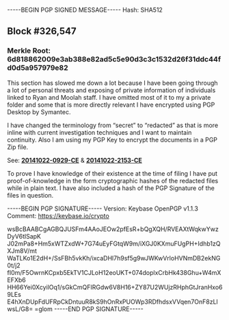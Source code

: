 -----BEGIN PGP SIGNED MESSAGE-----
Hash: SHA512

## Block #326,547
### Merkle Root: 6d818862009e3ab388e82ad5c5e90d3c3c1532d26f31ddc44fd0d5a957979e82

This section has slowed me down a lot because I have been going through a lot of personal threats and exposing of private information of individuals linked to Ryan and Moolah staff. I have omitted most of it to my a private folder and some that is more directly relevant I have encrypted using PGP Desktop by Symantec. 

I have changed the terminology from “secret” to “redacted” as that is more inline with current investigation techniques and I want to maintain continuity. Also I am using my PGP Key to encrypt the documents in a PGP Zip file.

See: [**20141022-0929-CE**](https://github.com/MrChrisJ/20141019-Moolah-Investigation/tree/master/Evidence_Bundle/20141022-0929-CE) & [**20141022-2153-CE**](https://github.com/MrChrisJ/20141019-Moolah-Investigation/tree/master/Evidence_Bundle/20141022-2153-CE)

To prove I have knowledge of their existence at the time of filing I have put proof-of-knowledge in the form cryptographic hashes of the redacted files while in plain text. I have also included a hash of the PGP Signature of the files in question.

-----BEGIN PGP SIGNATURE-----
Version: Keybase OpenPGP v1.1.3
Comment: https://keybase.io/crypto

wsBcBAABCgAGBQJUSFm4AAoJEOw2pfEsR+bQgXQH/RVEAXtWqkwYwzDyV6tlSapK
J02mPa8+Hm5xWTZxdW+7G74uEyFGtqW9m/iXGJ0KXmuFUgPH+Idhb1zQXJm8V/mt
WaTLKo1E2dH+/SsFBh5vkKh/ixcaDHl7h9sf5g9wJWKwVrloHVNmDB2ekNG0t/j2
fI0m/F5OwrnKCpxb5EkTV1CJLoH12eoUKT+074doplxCrbHk438Ghu+W4mXEFXb6
HH66Yei0XcyilOq1/sGkCmQFIRGdw6V8H16+ZY87U2WUjzRHphGtJranHxo69LEs
E4hXnDUpFdUFRpCkDntuuR8kS9hOnRxPUOWp3RDfhdsxVVqen7OnF8zLlwsL/G8=
=glom
-----END PGP SIGNATURE-----
